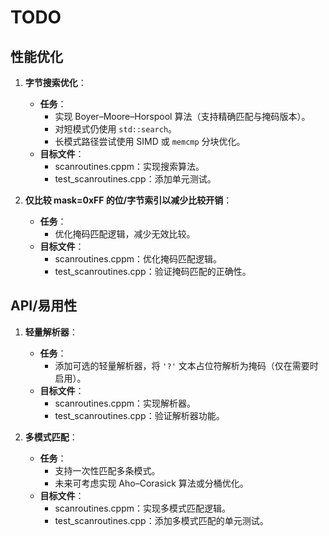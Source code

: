 # TODO

## 性能优化

1. **字节搜索优化**：
   - **任务**：
     - 实现 Boyer–Moore–Horspool 算法（支持精确匹配与掩码版本）。
     - 对短模式仍使用 `std::search`。
     - 长模式路径尝试使用 SIMD 或 `memcmp` 分块优化。
   - **目标文件**：
     - scanroutines.cppm：实现搜索算法。
     - test_scanroutines.cpp：添加单元测试。

2. **仅比较 mask=0xFF 的位/字节索引以减少比较开销**：
   - **任务**：
     - 优化掩码匹配逻辑，减少无效比较。
   - **目标文件**：
     - scanroutines.cppm：优化掩码匹配逻辑。
     - test_scanroutines.cpp：验证掩码匹配的正确性。

## API/易用性

1. **轻量解析器**：
   - **任务**：
     - 添加可选的轻量解析器，将 `'?'` 文本占位符解析为掩码（仅在需要时启用）。
   - **目标文件**：
     - scanroutines.cppm：实现解析器。
     - test_scanroutines.cpp：验证解析器功能。

2. **多模式匹配**：
   - **任务**：
     - 支持一次性匹配多条模式。
     - 未来可考虑实现 Aho–Corasick 算法或分桶优化。
   - **目标文件**：
     - scanroutines.cppm：实现多模式匹配逻辑。
     - test_scanroutines.cpp：添加多模式匹配的单元测试。
